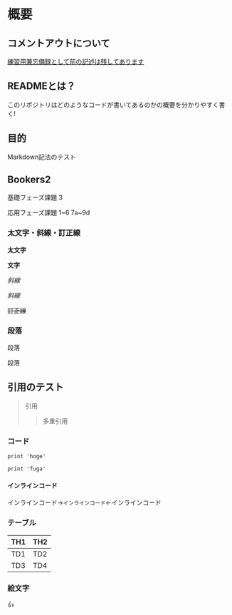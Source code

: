 # 概要
## コメントアウトについて
[練習用兼忘備録として前の記述は残してあります](https://github.com/menyuu/bookers2)
## READMEとは？
このリポジトリはどのようなコードが書いてあるのかの概要を分かりやすく書く!

## 目的
Markdown記法のテスト
## Bookers2
基礎フェーズ課題 3

応用フェーズ課題 1\~6 7a\~9d
### 太文字・斜線・訂正線
**太文字**

__文字__

*斜線*

_斜線_

~~訂正線~~

### 段落
段落

段落
## 引用のテスト 
> 引用
>> 多重引用

### コード
```
print 'hoge'
```
~~~
print 'fuga'
~~~

#### インラインコード
インラインコード→`インラインコード`←インラインコード

### テーブル
|TH1|TH2|
----|----
|TD1|TD2|
|TD3|TD4|

### 絵文字
:thumbsup:
